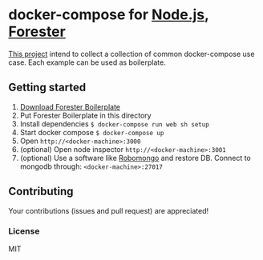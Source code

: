 # docker-compose for [Node.js](https://nodejs.org/), [Forester](http://foresterjs.github.io/forester-docs/)
[This project](https://github.com/chrvadala/docker-compose-examples)
intend to collect a collection of common docker-compose use case.
Each example can be used as boilerplate.

## Getting started

1. [Download Forester Boilerplate](https://github.com/foresterjs/forester-boilerplate)
2. Put Forester Boilerplate in this directory
3. Install dependencies ` $ docker-compose run web sh setup `
4. Start docker compose ` $ docker-compose up `
5. Open `http://<docker-machine>:3000`
6. (optional) Open node inspector `http://<docker-machine>:3001`
7. (optional) Use a software like [Robomongo](http://robomongo.org/)
    and restore DB. Connect to mongodb through: `<docker-machine>:27017`

## Contributing
Your contributions (issues and pull request) are appreciated!

### License
MIT
